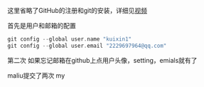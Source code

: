  这里省略了GitHub的注册和git的安装，详细见[视频](https://www.bilibili.com/video/BV1Hkr7YYEh8/?spm_id_from=333.337.search-card.all.click&vd_source=88b8a54445abd8da13d35615585e415a)

首先是用户和邮箱的配置
```c++
git config --global user.name "kuixin1"
git config --global user.email "2229697964@qq.com"
```
第二次
如果忘记邮箱在github上点用户头像，setting，emials就有了

maliu提交了两次
my